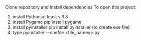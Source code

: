 Clone repository and install dependencies
To open this project:
1. install Python at least v.3.8
2. install Pygame pip install pygame
3. install pyinstaller pip install pyinstaller (to create exe file)
4. type pyinstaller --onefile <file_nameу>.py
